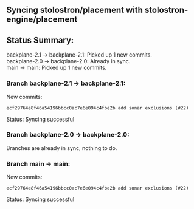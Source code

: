 ## Syncing stolostron/placement with stolostron-engine/placement

## Status Summary:

backplane-2.1 -> backplane-2.1: Picked up 1 new commits.  
backplane-2.0 -> backplane-2.0: Already in sync.  
main -> main: Picked up 1 new commits.  

### Branch backplane-2.1 -> backplane-2.1:

New commits:

```
ecf29764e8f46a54196bbcc0ac7e6e094c4fbe2b add sonar exclusions (#22)
```

Status: Syncing successful

### Branch backplane-2.0 -> backplane-2.0:

Branches are already in sync, nothing to do.

### Branch main -> main:

New commits:

```
ecf29764e8f46a54196bbcc0ac7e6e094c4fbe2b add sonar exclusions (#22)
```

Status: Syncing successful
